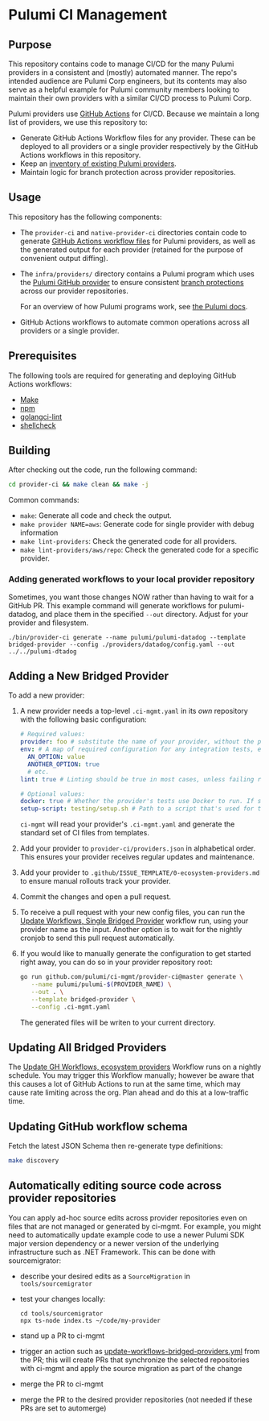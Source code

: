 # Pulumi CI Management

## Purpose

This repository contains code to manage CI/CD for the many Pulumi providers in a consistent and (mostly) automated manner. The repo's intended audience are Pulumi Corp engineers, but its contents may also serve as a helpful example for Pulumi community members looking to maintain their own providers with a similar CI/CD process to Pulumi Corp.

Pulumi providers use [GitHub Actions](https://docs.github.com/en/actions) for CI/CD. Because we maintain a long list of providers, we use this repository to:

- Generate GitHub Actions Workflow files for any provider. These can be deployed to all providers or a single provider respectively by the GitHub Actions workflows in this repository.
- Keep an [inventory of existing Pulumi providers](./provider-ci/providers).
- Maintain logic for branch protection across provider repositories.

## Usage

This repository has the following components:

- The `provider-ci` and `native-provider-ci` directories contain code to generate [GitHub Actions workflow files](https://docs.github.com/en/actions/learn-github-actions/workflow-syntax-for-github-actions) for Pulumi providers, as well as the generated output for each provider (retained for the purpose of convenient output diffing).
- The `infra/providers/` directory contains a Pulumi program which uses the [Pulumi GitHub provider](https://www.pulumi.com/registry/packages/github/) to ensure consistent [branch protections](https://docs.github.com/en/repositories/configuring-branches-and-merges-in-your-repository/defining-the-mergeability-of-pull-requests/about-protected-branches) across our provider repositories.

  For an overview of how Pulumi programs work, see [the Pulumi docs](https://www.pulumi.com/docs/).

- GitHub Actions workflows to automate common operations across all providers or a single provider.

## Prerequisites

The following tools are required for generating and deploying GitHub Actions workflows:

- [Make](https://www.gnu.org/software/make/)
- [npm](https://www.npmjs.com/)
- [golangci-lint](https://golangci-lint.run/)
- [shellcheck](https://github.com/koalaman/shellcheck)

## Building

After checking out the code, run the following command:

```bash
cd provider-ci && make clean && make -j
```

Common commands:

- `make`: Generate all code and check the output.
- `make provider NAME=aws`: Generate code for single provider with debug information
- `make lint-providers`: Check the generated code for all providers.
- `make lint-providers/aws/repo`: Check the generated code for a specific provider.

### Adding generated workflows to your local provider repository

Sometimes, you want those changes NOW rather than having to wait for a GitHub PR.
This example command will generate workflows for pulumi-datadog, and place them in the specified `--out` directory.
Adjust for your provider and filesystem.

```
./bin/provider-ci generate --name pulumi/pulumi-datadog --template bridged-provider --config ./providers/datadog/config.yaml --out ../../pulumi-dtadog
```

## Adding a New Bridged Provider

To add a new provider:

1. A new provider needs a top-level `.ci-mgmt.yaml` in its _own_ repository with the following basic configuration:

   ```yaml
   # Required values:
   provider: foo # substitute the name of your provider, without the pulumi- prefix
   env: # A map of required configuration for any integration tests, etc.
     AN_OPTION: value
     ANOTHER_OPTION: true
     # etc.
   lint: true # Linting should be true in most cases, unless failing rules in the upstream provider makes this impractical.

   # Optional values:
   docker: true # Whether the provider's tests use Docker to run. If set to true, a file `testing/docker-compose.yml` must be present in the provider repository.
   setup-script: testing/setup.sh # Path to a script that's used for testing bootstraps
   ```

   `ci-mgmt` will read your provider's `.ci-mgmt.yaml` and generate the standard set of CI files from templates.

1. Add your provider to `provider-ci/providers.json` in alphabetical order. This ensures your provider receives regular
   updates and maintenance.

1. Add your provider to `.github/ISSUE_TEMPLATE/0-ecosystem-providers.md` to ensure manual rollouts track your provider.

1. Commit the changes and open a pull request.

1. To receive a pull request with your new config files, you can run the
   [Update Workflows, Single Bridged Provider](https://github.com/pulumi/ci-mgmt/actions/workflows/update-workflows-single-bridged-provider.yml)
   workflow run, using your provider name as the input.
   Another option is to wait for the nightly cronjob to send this pull request automatically.

1. If you would like to manually generate the configuration to get started right away, you can do so in your provider
   repository root:

   ```bash
   go run github.com/pulumi/ci-mgmt/provider-ci@master generate \
      --name pulumi/pulumi-$(PROVIDER_NAME) \
      --out . \
      --template bridged-provider \
      --config .ci-mgmt.yaml
   ```

   The generated files will be writen to your current directory.

## Updating All Bridged Providers

The [Update GH Workflows, ecosystem providers](https://github.com/pulumi/ci-mgmt/actions/workflows/update-workflows-ecosystem-providers.yml)
Workflow runs on a nightly schedule.
You may trigger this Workflow manually; however be aware that this causes a lot of GitHub Actions to run at the same
time, which may cause rate limiting across the org. Plan ahead and do this at a low-traffic time.

## Updating GitHub workflow schema

Fetch the latest JSON Schema then re-generate type definitions:

```bash
make discovery
```

## Automatically editing source code across provider repositories

You can apply ad-hoc source edits across provider repositories even on files that are not managed or generated by ci-mgmt. For example, you might need to automatically update example code to use a newer Pulumi SDK major version dependency or a newer version of the underlying infrastructure such as .NET Framework.  This can be done with sourcemigrator:

- describe your desired edits as a `SourceMigration` in `tools/sourcemigrator`

- test your changes locally:

      cd tools/sourcemigrator
      npx ts-node index.ts ~/code/my-provider

- stand up a PR to ci-mgmt

- trigger an action such as
  [update-workflows-bridged-providers.yml](https://github.com/pulumi/ci-mgmt/actions/workflows/update-workflows-bridged-providers.yml)
  from the PR; this will create PRs that synchronize the selected repositories with ci-mgmt and apply the source
  migration as part of the change

- merge the PR to ci-mgmt

- merge the PR to the desired provider repositories (not needed if these PRs are set to automerge)
